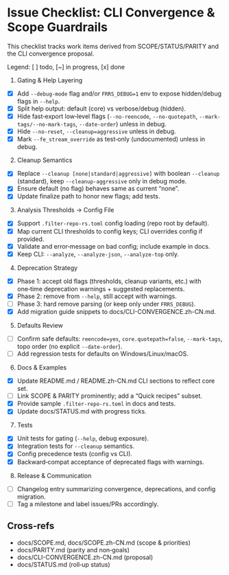 Issue Checklist: CLI Convergence & Scope Guardrails
===================================================

This checklist tracks work items derived from SCOPE/STATUS/PARITY and the CLI convergence proposal.

Legend: [ ] todo, [~] in progress, [x] done

1) Gating & Help Layering
- [x] Add `--debug-mode` flag and/or `FRRS_DEBUG=1` env to expose hidden/debug flags in `--help`.
- [x] Split help output: default (core) vs verbose/debug (hidden).
- [x] Hide fast‑export low‑level flags (`--no-reencode`, `--no-quotepath`, `--mark-tags/--no-mark-tags`, `--date-order`) unless in debug.
- [x] Hide `--no-reset`, `--cleanup=aggressive` unless in debug.
- [x] Mark `--fe_stream_override` as test‑only (undocumented) unless in debug.

2) Cleanup Semantics
- [x] Replace `--cleanup [none|standard|aggressive]` with boolean `--cleanup` (standard), keep `--cleanup-aggressive` only in debug mode.
- [x] Ensure default (no flag) behaves same as current “none”.
- [x] Update finalize path to honor new flags; add tests.

3) Analysis Thresholds → Config File
- [x] Support `.filter-repo-rs.toml` config loading (repo root by default).
- [x] Map current CLI thresholds to config keys; CLI overrides config if provided.
- [x] Validate and error‑message on bad config; include example in docs.
- [x] Keep CLI: `--analyze`, `--analyze-json`, `--analyze-top` only.

4) Deprecation Strategy
- [x] Phase 1: accept old flags (thresholds, cleanup variants, etc.) with one‑time deprecation warnings + suggested replacements.
- [x] Phase 2: remove from `--help`, still accept with warnings.
- [ ] Phase 3: hard remove parsing (or keep only under `FRRS_DEBUG`).
- [x] Add migration guide snippets to docs/CLI-CONVERGENCE.zh-CN.md.

5) Defaults Review
- [ ] Confirm safe defaults: `reencode=yes`, `core.quotepath=false`, `--mark-tags`, topo order (no explicit `--date-order`).
- [ ] Add regression tests for defaults on Windows/Linux/macOS.

6) Docs & Examples
- [x] Update README.md / README.zh-CN.md CLI sections to reflect core set.
- [ ] Link SCOPE & PARITY prominently; add a “Quick recipes” subset.
- [x] Provide sample `.filter-repo-rs.toml` in docs and tests.
- [x] Update docs/STATUS.md with progress ticks.

7) Tests
- [x] Unit tests for gating (`--help`, debug exposure).
- [x] Integration tests for `--cleanup` semantics.
- [x] Config precedence tests (config vs CLI).
- [x] Backward‑compat acceptance of deprecated flags with warnings.

8) Release & Communication
- [ ] Changelog entry summarizing convergence, deprecations, and config migration.
- [ ] Tag a milestone and label issues/PRs accordingly.

Cross‑refs
----------
- docs/SCOPE.md, docs/SCOPE.zh-CN.md (scope & priorities)
- docs/PARITY.md (parity and non‑goals)
- docs/CLI-CONVERGENCE.zh-CN.md (proposal)
- docs/STATUS.md (roll‑up status)

